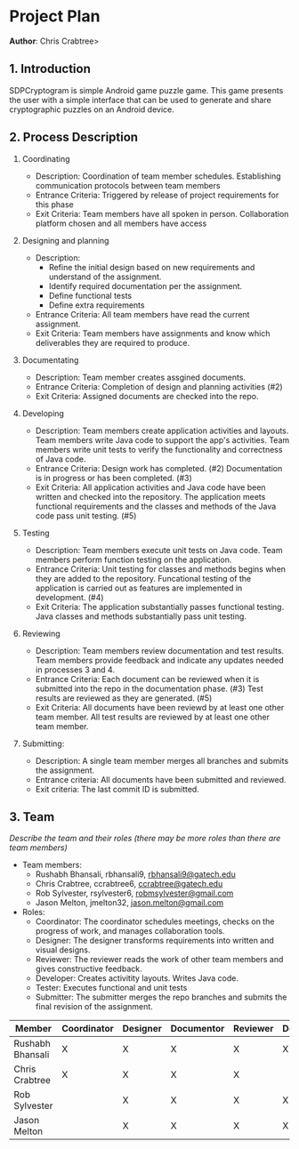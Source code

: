 # Project Plan

**Author**: Chris Crabtree>

## 1. Introduction

SDPCryptogram is simple Android game puzzle game.  This game presents the user with a simple interface that can be used to generate and share cryptographic puzzles on an Android device.

## 2. Process Description


1. Coordinating
   - Description: Coordination of team member schedules. Establishing communication protocols between team members
   - Entrance Criteria: Triggered by release of project requirements for this phase
   - Exit Criteria: Team members have all spoken in person. Collaboration platform chosen and all members have access

2. Designing and planning
   - Description:
     - Refine the initial design based on new requirements and understand of the assignment.
	 - Identify required documentation per the assignment.
	 - Define functional tests
	 - Define extra requirements
   - Entrance Criteria: All team members have read the current assignment.
   - Exit Criteria: Team members have assignments and know which deliverables they are required to produce.  

3. Documentating
   - Description:  Team member creates assgined documents.
   - Entrance Criteria: Completion of design and planning activities (#2)
   - Exit Criteria: Assigned documents are checked into the repo.

4. Developing
   - Description:  Team members create application activities and layouts.  Team members write Java code to support the app's activities.  Team members write unit tests to verify the functionality and correctness of Java code.
   - Entrance Criteria: Design work has completed.  (#2)  Documentation is in progress or has been completed. (#3)
   - Exit Criteria: All application activities and Java code have been written and checked into the repository.  The application meets functional requirements and the classes and methods of the Java code pass unit testing. (#5)
   
5. Testing
   - Description:  Team members execute unit tests on Java code.  Team members perform function testing on the application.
   - Entrance Criteria: Unit testing for classes and methods begins when they are added to the repository.  Funcational testing of the application is carried out as features are implemented in development.  (#4)
   - Exit Criteria: The application substantially passes functional testing.  Java classes and methods substantially pass unit testing.

6. Reviewing
   - Description:  Team members review documentation and test results.  Team members provide feedback and indicate any updates needed in processes 3 and 4.
   - Entrance Criteria: Each document can be reviewed when it is submitted into the repo in the documentation phase. (#3)  Test results are reviewed as they are generated. (#5)
   - Exit Criteria: All documents have been reviewd by at least one other team member.  All test results are reviewed by at least one other team member.

 7. Submitting:
    - Description:  A single team member merges all branches and submits the assignment.
	- Entrance criteria: All documents have been submitted and reviewed.
	- Exit criteria: The last commit ID is submitted.
   
   
## 3. Team

*Describe the team and their roles (there may be more roles than there are team members)*

- Team members:
  - Rushabh Bhansali, rbhansali9, rbhansali9@gatech.edu
  - Chris Crabtree, ccrabtree6, ccrabtree@gatech.edu
  - Rob Sylvester, rsylvester6, robmsylvester@gmail.com
  - Jason Melton, jmelton32, jason.melton@gmail.com
- Roles:
  - Coordinator: The coordinator schedules meetings, checks on the progress of work, and manages collaboration tools.
  - Designer: The designer transforms requirements into written and visual designs.
  - Reviewer: The reviewer reads the work of other team members and gives constructive feedback.
  - Developer: Creates activitity layouts.  Writes Java code.
  - Tester: Executes functional and unit tests
  - Submitter: The submitter merges the repo branches and submits the final revision of the assignment.

  

|Member| Coordinator  | Designer |Documentor|Reviewer|Developer|Tester|Submitter|
| --- | --- | --- | --- | --- | --- | --- | --- |
|Rushabh Bhansali|X|X|X|X|X|X||
|Chris Crabtree|X|X|X|X||X||
|Rob Sylvester||X|X|X|X|X||
|Jason Melton||X|X|X|X|X||
